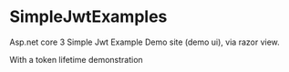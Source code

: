 # SimpleJwtExamples
Asp.net core 3 Simple Jwt Example Demo site (demo ui), via razor view. 

With a token lifetime demonstration
